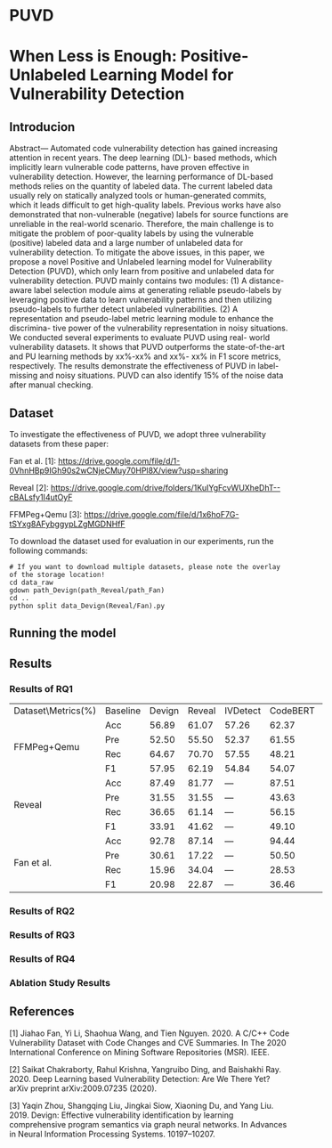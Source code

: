 # PUVD
# When Less is Enough: Positive-Unlabeled Learning Model for Vulnerability Detection
## Introducion
Abstract— Automated code vulnerability detection has gained
increasing attention in recent years. The deep learning (DL)-
based methods, which implicitly learn vulnerable code patterns,
have proven effective in vulnerability detection. However, the
learning performance of DL-based methods relies on the quantity
of labeled data. The current labeled data usually rely on statically
analyzed tools or human-generated commits, which it leads
difficult to get high-quality labels. Previous works have also
demonstrated that non-vulnerable (negative) labels for source
functions are unreliable in the real-world scenario. Therefore,
the main challenge is to mitigate the problem of poor-quality
labels by using the vulnerable (positive) labeled data and a large
number of unlabeled data for vulnerability detection.
To mitigate the above issues, in this paper, we propose a
novel Positive and Unlabeled learning model for Vulnerability
Detection (PUVD), which only learn from positive and unlabeled
data for vulnerability detection. PUVD mainly contains two
modules: (1) A distance-aware label selection module aims at
generating reliable pseudo-labels by leveraging positive data to
learn vulnerability patterns and then utilizing pseudo-labels to
further detect unlabeled vulnerabilities. (2) A representation and
pseudo-label metric learning module to enhance the discrimina-
tive power of the vulnerability representation in noisy situations.
We conducted several experiments to evaluate PUVD using real-
world vulnerability datasets. It shows that PUVD outperforms the
state-of-the-art and PU learning methods by xx%-xx% and xx%-
xx% in F1 score metrics, respectively. The results demonstrate
the effectiveness of PUVD in label-missing and noisy situations.
PUVD can also identify 15% of the noise data after manual
checking.
## Dataset
To investigate the effectiveness of PUVD, we adopt three vulnerability datasets from these paper:

Fan et al. [1]: https://drive.google.com/file/d/1-0VhnHBp9IGh90s2wCNjeCMuy70HPl8X/view?usp=sharing

Reveal [2]: https://drive.google.com/drive/folders/1KuIYgFcvWUXheDhT--cBALsfy1I4utOyF

FFMPeg+Qemu [3]: https://drive.google.com/file/d/1x6hoF7G-tSYxg8AFybggypLZgMGDNHfF

To download the dataset used for evaluation in our experiments, run the following commands:
    
    # If you want to download multiple datasets, please note the overlay of the storage location!
    cd data_raw
    gdown path_Devign(path_Reveal/path_Fan)
    cd ..
    python split data_Devign(Reveal/Fan).py

## Running the model
## Results
### Results of RQ1
<table border=0 cellpadding=0 cellspacing=0 width=563 style='border-collapse:
 collapse;table-layout:fixed;width:422pt'>
 <col width=179 style='mso-width-source:userset;mso-width-alt:6371;width:134pt'>
 <col width=64 span=6 style='width:48pt'>
 <tr height=18 style='height:13.8pt'>
  <td height=18 class=xl70 width=179 style='height:13.8pt;width:134pt'>Dataset\Metrics(%)</td>
  <td class=xl70 width=64 style='border-left:none;width:48pt'>Baseline</td>
  <td class=xl70 width=64 style='border-left:none;width:48pt'>Devign</td>
  <td class=xl70 width=64 style='border-left:none;width:48pt'>Reveal</td>
  <td class=xl70 width=64 style='border-left:none;width:48pt'>IVDetect</td>
  <td class=xl70 width=64 style='border-left:none;width:48pt'>CodeBERT</td>
  <td class=xl70 width=64 style='border-left:none;width:48pt'>PUVD</td>
 </tr>
 <tr height=18 style='height:13.8pt'>
  <td rowspan=4 height=72 class=xl70 style='height:55.2pt;border-top:none'>FFMPeg+Qemu</td>
  <td class=xl70 style='border-top:none;border-left:none'>Acc</td>
  <td class=xl89 style='border-top:none;border-left:none'>56.89</td>
  <td class=xl89 style='border-top:none;border-left:none'>61.07</td>
  <td class=xl89 style='border-top:none;border-left:none'>57.26</td>
  <td class=xl89 style='border-top:none;border-left:none'>62.37</td>
  <td class=xl90 style='border-top:none;border-left:none'>63.14</td>
 </tr>
 <tr height=18 style='height:13.8pt'>
  <td height=18 class=xl70 style='height:13.8pt;border-top:none;border-left:
  none'>Pre</td>
  <td class=xl89 style='border-top:none;border-left:none'>52.50</td>
  <td class=xl89 style='border-top:none;border-left:none'>55.50</td>
  <td class=xl89 style='border-top:none;border-left:none'>52.37</td>
  <td class=xl90 style='border-top:none;border-left:none'>61.55</td>
  <td class=xl89 style='border-top:none;border-left:none'>58.23</td>
 </tr>
 <tr height=18 style='height:13.8pt'>
  <td height=18 class=xl70 style='height:13.8pt;border-top:none;border-left:
  none'>Rec</td>
  <td class=xl89 style='border-top:none;border-left:none'>64.67</td>
  <td class=xl90 style='border-top:none;border-left:none'>70.70</td>
  <td class=xl89 style='border-top:none;border-left:none'>57.55</td>
  <td class=xl89 style='border-top:none;border-left:none'>48.21</td>
  <td class=xl89 style='border-top:none;border-left:none'>69.88</td>
 </tr>
 <tr height=18 style='height:13.8pt'>
  <td height=18 class=xl70 style='height:13.8pt;border-top:none;border-left:
  none'>F1</td>
  <td class=xl89 style='border-top:none;border-left:none'>57.95</td>
  <td class=xl89 style='border-top:none;border-left:none'>62.19</td>
  <td class=xl89 style='border-top:none;border-left:none'>54.84</td>
  <td class=xl89 style='border-top:none;border-left:none'>54.07</td>
  <td class=xl90 style='border-top:none;border-left:none'>63.53</td>
 </tr>
 <tr height=18 style='height:13.8pt'>
  <td rowspan=4 height=72 class=xl70 style='height:55.2pt;border-top:none'>Reveal</td>
  <td class=xl70 style='border-top:none;border-left:none'>Acc</td>
  <td class=xl89 style='border-top:none;border-left:none'>87.49</td>
  <td class=xl89 style='border-top:none;border-left:none'>81.77</td>
  <td class=xl70 style='border-top:none;border-left:none'>—</td>
  <td class=xl89 style='border-top:none;border-left:none'>87.51</td>
  <td class=xl90 style='border-top:none;border-left:none'>88.96</td>
 </tr>
 <tr height=18 style='height:13.8pt'>
  <td height=18 class=xl70 style='height:13.8pt;border-top:none;border-left:
  none'>Pre</td>
  <td class=xl89 style='border-top:none;border-left:none'>31.55</td>
  <td class=xl89 style='border-top:none;border-left:none'>31.55</td>
  <td class=xl70 style='border-top:none;border-left:none'>—</td>
  <td class=xl89 style='border-top:none;border-left:none'>43.63</td>
  <td class=xl90 style='border-top:none;border-left:none'>49.14</td>
 </tr>
 <tr height=18 style='height:13.8pt'>
  <td height=18 class=xl70 style='height:13.8pt;border-top:none;border-left:
  none'>Rec</td>
  <td class=xl89 style='border-top:none;border-left:none'>36.65</td>
  <td class=xl89 style='border-top:none;border-left:none'>61.14</td>
  <td class=xl70 style='border-top:none;border-left:none'>—</td>
  <td class=xl89 style='border-top:none;border-left:none'>56.15</td>
  <td class=xl90 style='border-top:none;border-left:none'>82.38</td>
 </tr>
 <tr height=18 style='height:13.8pt'>
  <td height=18 class=xl70 style='height:13.8pt;border-top:none;border-left:
  none'>F1</td>
  <td class=xl89 style='border-top:none;border-left:none'>33.91</td>
  <td class=xl89 style='border-top:none;border-left:none'>41.62</td>
  <td class=xl70 style='border-top:none;border-left:none'>—</td>
  <td class=xl89 style='border-top:none;border-left:none'>49.10</td>
  <td class=xl90 style='border-top:none;border-left:none'>61.56</td>
 </tr>
 <tr height=18 style='height:13.8pt'>
  <td rowspan=4 height=72 class=xl70 style='height:55.2pt;border-top:none'>Fan
  et al.</td>
  <td class=xl70 style='border-top:none;border-left:none'>Acc</td>
  <td class=xl89 style='border-top:none;border-left:none'>92.78</td>
  <td class=xl89 style='border-top:none;border-left:none'>87.14</td>
  <td class=xl70 style='border-top:none;border-left:none'>—</td>
  <td class=xl90 style='border-top:none;border-left:none'>94.44</td>
  <td class=xl89 style='border-top:none;border-left:none'>92.70</td>
 </tr>
 <tr height=18 style='height:13.8pt'>
  <td height=18 class=xl70 style='height:13.8pt;border-top:none;border-left:
  none'>Pre</td>
  <td class=xl89 style='border-top:none;border-left:none'>30.61</td>
  <td class=xl89 style='border-top:none;border-left:none'>17.22</td>
  <td class=xl70 style='border-top:none;border-left:none'>—</td>
  <td class=xl90 style='border-top:none;border-left:none'>50.50</td>
  <td class=xl89 style='border-top:none;border-left:none'>38.00</td>
 </tr>
 <tr height=18 style='height:13.8pt'>
  <td height=18 class=xl70 style='height:13.8pt;border-top:none;border-left:
  none'>Rec</td>
  <td class=xl89 style='border-top:none;border-left:none'>15.96</td>
  <td class=xl89 style='border-top:none;border-left:none'>34.04</td>
  <td class=xl70 style='border-top:none;border-left:none'>—</td>
  <td class=xl89 style='border-top:none;border-left:none'>28.53</td>
  <td class=xl90 style='border-top:none;border-left:none'>42.56</td>
 </tr>
 <tr height=18 style='height:13.8pt'>
  <td height=18 class=xl70 style='height:13.8pt;border-top:none;border-left:
  none'>F1</td>
  <td class=xl89 style='border-top:none;border-left:none'>20.98</td>
  <td class=xl89 style='border-top:none;border-left:none'>22.87</td>
  <td class=xl70 style='border-top:none;border-left:none'>—</td>
  <td class=xl89 style='border-top:none;border-left:none'>36.46</td>
  <td class=xl90 style='border-top:none;border-left:none'>39.46</td>
 </tr>

</table>

### Results of RQ2

### Results of RQ3

### Results of RQ4

### Ablation Study Results 

## References
[1] Jiahao Fan, Yi Li, Shaohua Wang, and Tien Nguyen. 2020. A C/C++ Code Vulnerability Dataset with Code Changes and CVE Summaries. In The 2020 International Conference on Mining Software Repositories (MSR). IEEE.

[2] Saikat Chakraborty, Rahul Krishna, Yangruibo Ding, and Baishakhi Ray. 2020. Deep Learning based Vulnerability Detection: Are We There Yet? arXiv preprint arXiv:2009.07235 (2020).

[3] Yaqin Zhou, Shangqing Liu, Jingkai Siow, Xiaoning Du, and Yang Liu. 2019. Devign: Effective vulnerability identification by learning comprehensive program semantics via graph neural networks. In Advances in Neural Information Processing Systems. 10197–10207.